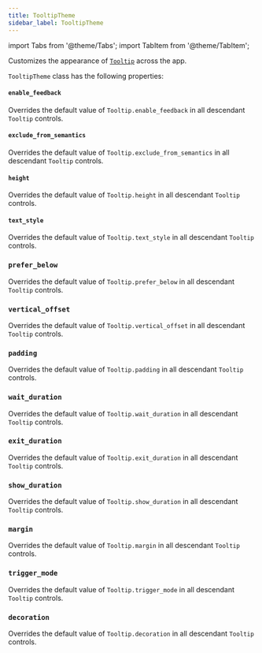 ```yaml
---
title: TooltipTheme
sidebar_label: TooltipTheme
---
```

import Tabs from '@theme/Tabs';
import TabItem from '@theme/TabItem';

Customizes the appearance of [`Tooltip`](/docs/reference/types/tooltip) across the app.

`TooltipTheme` class has the following properties:

#### `enable_feedback`

Overrides the default value of `Tooltip.enable_feedback` in all descendant `Tooltip` controls.

#### `exclude_from_semantics`

Overrides the default value of `Tooltip.exclude_from_semantics` in all descendant `Tooltip` controls.

#### `height`

Overrides the default value of `Tooltip.height` in all descendant `Tooltip` controls.

#### `text_style`

Overrides the default value of `Tooltip.text_style` in all descendant `Tooltip` controls.

### `prefer_below`

Overrides the default value of `Tooltip.prefer_below` in all descendant `Tooltip` controls.

### `vertical_offset`

Overrides the default value of `Tooltip.vertical_offset` in all descendant `Tooltip` controls.

### `padding`

Overrides the default value of `Tooltip.padding` in all descendant `Tooltip` controls.

### `wait_duration`

Overrides the default value of `Tooltip.wait_duration` in all descendant `Tooltip` controls.

### `exit_duration`

Overrides the default value of `Tooltip.exit_duration` in all descendant `Tooltip` controls.

### `show_duration`

Overrides the default value of `Tooltip.show_duration` in all descendant `Tooltip` controls.

### `margin`

Overrides the default value of `Tooltip.margin` in all descendant `Tooltip` controls.

### `trigger_mode`

Overrides the default value of `Tooltip.trigger_mode` in all descendant `Tooltip` controls.

### `decoration`

Overrides the default value of `Tooltip.decoration` in all descendant `Tooltip` controls.
